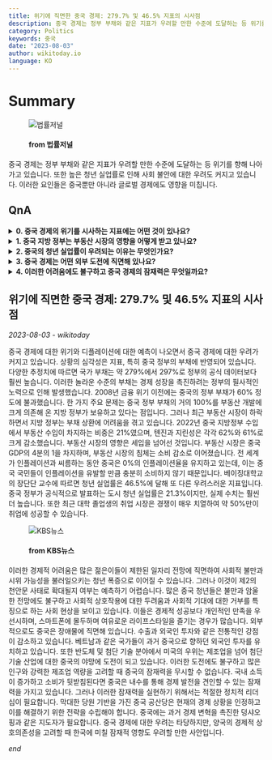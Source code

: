 ```yaml
---
title: 위기에 직면한 중국 경제: 279.7% 및 46.5% 지표의 시사점
description: 중국 경제는 정부 부채와 같은 지표가 우려할 만한 수준에 도달하는 등 위기를 향해 나아가고 있습니다. 또한 높은 청년 실업률로 인해 사회 불안에 대한 우려도 커지고 있습니다. 이러한 요인들은 중국뿐만 아니라 글로벌 경제에도 영향을 미칩니다.
category: Politics
keywords: 중국
date: "2023-08-03"
author: wikitoday.io
language: KO
---
```


# Summary

<figure>
    <img src="http://www.lec.co.kr/news/thumbnail/202308/743858_78889_4346_v150.jpg" alt="법률저널" />
    <figcaption>
        <h4> from 법률저널</h4>
    </figcaption>
</figure>

중국 경제는 정부 부채와 같은 지표가 우려할 만한 수준에 도달하는 등 위기를 향해 나아가고 있습니다. 또한 높은 청년 실업률로 인해 사회 불안에 대한 우려도 커지고 있습니다. 이러한 요인들은 중국뿐만 아니라 글로벌 경제에도 영향을 미칩니다.

## QnA


<details>
    <summary><b>0. 중국 경제의 위기를 시사하는 지표에는 어떤 것이 있나요?</b></summary>
    중국 경제의 위기를 시사하는 지표로는 국가 부채의 약 279%에서 297%로 추정되는 놀라울 정도로 높은 정부 부채가 있습니다. 46.5%에 달하는 청년 실업률도 우려스러운 지표입니다.
</details>

<details>
    <summary><b>1. 중국 지방 정부는 부동산 시장의 영향을 어떻게 받고 있나요?</b></summary>
    중국의 지방 정부는 부동산 개발에 크게 의존해 수익을 창출해 왔습니다. 하지만 최근 부동산 시장이 침체되면서 이들 지방 정부는 부채 상환에 어려움을 겪고 있으며, 이는 재정적 어려움으로 이어지고 있습니다.
</details>

<details>
    <summary><b>2. 중국의 청년 실업률이 우려되는 이유는 무엇인가요?</b></summary>
    중국의 청년 실업률은 46.5%로 정부의 공식 도시 청년 실업률인 21.3%보다 훨씬 높기 때문에 우려스러운 수준입니다. 청년층의 높은 실업률은 사회 불안과 시위로 이어질 수 있습니다.
</details>

<details>
    <summary><b>3. 중국 경제는 어떤 외부 도전에 직면해 있나요?</b></summary>
    중국 경제는 수출과 외국인 투자 감소라는 도전에 직면해 있습니다. 베트남과 같은 국가들은 이전에는 중국으로 향했던 외국인 투자를 유치하고 있습니다. 또한 반도체 및 첨단 기술 분야에서 미국의 우위는 첨단 기술 산업에 대한 중국의 야망에 도전이 되고 있습니다.
</details>

<details>
    <summary><b>4. 이러한 어려움에도 불구하고 중국 경제의 잠재력은 무엇일까요?</b></summary>
    많은 인구와 강력한 제조업 역량을 갖춘 중국은 소득이 증가하고 소비가 뒷받침된다면 내수를 통해 경제 발전을 견인할 잠재력을 가지고 있습니다. 하지만 이러한 잠재력을 실현하기 위해서는 현재 당면한 경제 문제를 해결할 수 있는 효과적인 정치적 리더십이 필요합니다.
</details>


## 위기에 직면한 중국 경제: 279.7% 및 46.5% 지표의 시사점

_2023-08-03 - wikitoday_

중국 경제에 대한 위기와 디플레이션에 대한 예측이 나오면서 중국 경제에 대한 우려가 커지고 있습니다. 상황의 심각성은 지표, 특히 중국 정부의 부채에 반영되어 있습니다. 다양한 추정치에 따르면 국가 부채는 약 279%에서 297%로 정부의 공식 데이터보다 훨씬 높습니다. 이러한 놀라운 수준의 부채는 경제 성장을 촉진하려는 정부의 필사적인 노력으로 인해 발생했습니다. 2008년 금융 위기 이전에는 중국의 정부 부채가 60% 정도에 불과했습니다. 한 가지 주요 문제는 중국 정부 부채의 거의 100%를 부동산 개발에 크게 의존해 온 지방 정부가 보유하고 있다는 점입니다. 그러나 최근 부동산 시장이 하락하면서 지방 정부는 부채 상환에 어려움을 겪고 있습니다. 2022년 중국 지방정부 수입에서 부동산 수입이 차지하는 비중은 21%였으며, 톈진과 지린성은 각각 62%와 61%로 크게 감소했습니다. 부동산 시장의 영향은 세입을 넘어선 것입니다. 부동산 시장은 중국 GDP의 4분의 1을 차지하며, 부동산 시장의 침체는 소비 감소로 이어졌습니다. 전 세계가 인플레이션과 씨름하는 동안 중국은 0%의 인플레이션율을 유지하고 있는데, 이는 중국 국민들이 인플레이션을 유발할 만큼 충분히 소비하지 않기 때문입니다. 베이징대학교의 장단단 교수에 따르면 청년 실업률은 46.5%에 달해 또 다른 우려스러운 지표입니다. 중국 정부가 공식적으로 발표하는 도시 청년 실업률은 21.3%이지만, 실제 수치는 훨씬 더 높습니다. 또한 최근 대학 졸업생의 취업 시장은 경쟁이 매우 치열하여 약 50%만이 취업에 성공할 수 있습니다.

<figure>
    <img src="http://news.kbs.co.kr/data/news/2023/08/03/20230803_mOOJ4M.jpg" alt="KBS뉴스" />
    <figcaption>
        <h4> from KBS뉴스</h4>
    </figcaption>
</figure>

이러한 경제적 어려움은 많은 젊은이들이 제한된 일자리 전망에 직면하여 사회적 불만과 시위 가능성을 불러일으키는 청년 폭증으로 이어질 수 있습니다. 그러나 이것이 제2의 천안문 사태로 확대될지 여부는 예측하기 어렵습니다. 많은 중국 청년들은 불만과 암울한 전망에도 불구하고 사회적 상호작용에 대한 두려움과 사회적 기대에 대한 거부를 특징으로 하는 사회 현상을 보이고 있습니다. 이들은 경제적 성공보다 개인적인 만족을 우선시하며, 스마트폰에 몰두하며 여유로운 라이프스타일을 즐기는 경우가 많습니다. 외부적으로도 중국은 장애물에 직면해 있습니다. 수출과 외국인 투자와 같은 전통적인 강점이 감소하고 있습니다. 베트남과 같은 국가들이 과거 중국으로 향하던 외국인 투자를 유치하고 있습니다. 또한 반도체 및 첨단 기술 분야에서 미국의 우위는 제조업을 넘어 첨단 기술 산업에 대한 중국의 야망에 도전이 되고 있습니다. 이러한 도전에도 불구하고 많은 인구와 강력한 제조업 역량을 고려할 때 중국의 잠재력을 무시할 수 없습니다. 국내 소득이 증가하고 소비가 뒷받침된다면 중국은 내수를 통해 경제 발전을 견인할 수 있는 잠재력을 가지고 있습니다. 그러나 이러한 잠재력을 실현하기 위해서는 적절한 정치적 리더십이 필요합니다. 막대한 당원 기반을 가진 중국 공산당은 현재의 경제 상황을 인정하고 이를 해결하기 위한 전략을 수립해야 합니다. 중국에는 과거 경제 변혁을 촉진한 덩샤오핑과 같은 지도자가 필요합니다. 중국 경제에 대한 우려는 타당하지만, 양국의 경제적 상호의존성을 고려할 때 한국에 미칠 잠재적 영향도 우려할 만한 사안입니다.

_end_

